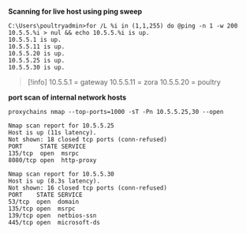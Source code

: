 **Scanning for live host using ping sweep**
```
C:\Users\poultryadmin>for /L %i in (1,1,255) do @ping -n 1 -w 200 10.5.5.%i > nul && echo 10.5.5.%i is up.
10.5.5.1 is up.
10.5.5.11 is up.
10.5.5.20 is up.
10.5.5.25 is up.
10.5.5.30 is up.
```

> [!info] 
>  10.5.5.1 = gateway
>  10.5.5.11 = zora
>  10.5.5.20 = poultry


**port scan of internal network hosts**
```
proxychains nmap --top-ports=1000 -sT -Pn 10.5.5.25,30 --open
```


```
Nmap scan report for 10.5.5.25
Host is up (11s latency).
Not shown: 18 closed tcp ports (conn-refused)
PORT     STATE SERVICE
135/tcp  open  msrpc
8080/tcp open  http-proxy

Nmap scan report for 10.5.5.30
Host is up (8.3s latency).
Not shown: 16 closed tcp ports (conn-refused)
PORT    STATE SERVICE
53/tcp  open  domain
135/tcp open  msrpc
139/tcp open  netbios-ssn
445/tcp open  microsoft-ds
```